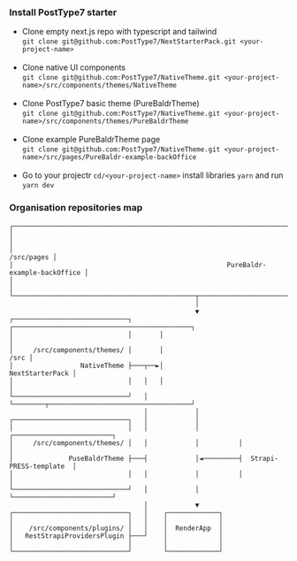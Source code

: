 ### Install PostType7 starter

- Clone empty next.js repo with typescript and tailwind<br/>
`git clone git@github.com:PostType7/NextStarterPack.git <your-project-name>`<br/><br/>
- Clone native UI components<br/>
`git clone git@github.com:PostType7/NativeTheme.git <your-project-name>/src/components/themes/NativeTheme`<br/><br/>
- Clone PostType7 basic theme (PureBaldrTheme)<br/>
`git clone git@github.com:PostType7/NativeTheme.git <your-project-name>/src/components/themes/PureBaldrTheme`<br/><br/>
- Clone example PureBaldrTheme page<br/>
`git clone git@github.com:PostType7/NativeTheme.git <your-project-name>/src/pages/PureBaldr-example-backOffice`<br/><br/>
- Go to your projectr `cd/<your-project-name>` install libraries `yarn` and run `yarn dev`<br/>


### Organisation repositories map

```
┌───────────────────────────────────────────────────────────────────────────────────┐
│                                                                                   │
│                                                                        /src/pages │
│                                                      PureBaldr-example-backOffice │
│                                                                                   │
└──────────────────────────────────────────────┬────────────────────────────────────┘
                                               │
                                               ▼
┌─────────────────────────────┐       ┌─────────────────────────────────────────────┐
│                             │       │                                             │
│     /src/components/themes/ │       │                                        /src │
│                 NativeTheme ├───┬──►│                             NextStarterPack │
│                             │   │   │                                             │
└─────────────────────────────┘   │   └────────┬────────────────────────────────────┘
                                  │            │
┌─────────────────────────────┐   │            │
│                             │   │            │          ┌─────────────────────────┐
│     /src/components/themes/ │   │            │          │                         │
│              PuseBaldrTheme ├───┤            │◄─────────┤  Strapi-PRESS-template  │
│                             │   │            │          │                         │
└─────────────────────────────┘   │            │          └─────────────────────────┘
                                  │            ▼
┌─────────────────────────────┐   │    ┌─────────────┐
│                             │   │    │             │
│    /src/components/plugins/ │   │    │  RenderApp  │
│   RestStrapiProvidersPlugin ├───┘    │             │
│                             │        │             │
└─────────────────────────────┘        └─────────────┘
```

